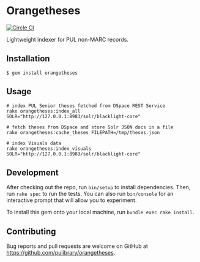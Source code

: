 # Orangetheses

[![Circle CI](https://circleci.com/gh/pulibrary/orangetheses.svg?style=svg)](https://circleci.com/gh/pulibrary/orangetheses)

Lightweight indexer for PUL non-MARC records.

## Installation

    $ gem install orangetheses

## Usage

```
# index PUL Senior theses fetched from DSpace REST Service
rake orangetheses:index_all SOLR="http://127.0.0.1:8983/solr/blacklight-core"

# fetch theses from DSpace and store Solr JSON docs in a file
rake orangetheses:cache_theses FILEPATH=/tmp/theses.json

# index Visuals data
rake orangetheses:index_visuals SOLR="http://127.0.0.1:8983/solr/blacklight-core"
```

## Development

After checking out the repo, run `bin/setup` to install dependencies. Then, run `rake spec` to run the tests. You can also run `bin/console` for an interactive prompt that will allow you to experiment.

To install this gem onto your local machine, run `bundle exec rake install`.

## Contributing

Bug reports and pull requests are welcome on GitHub at https://github.com/pulibrary/orangetheses.
